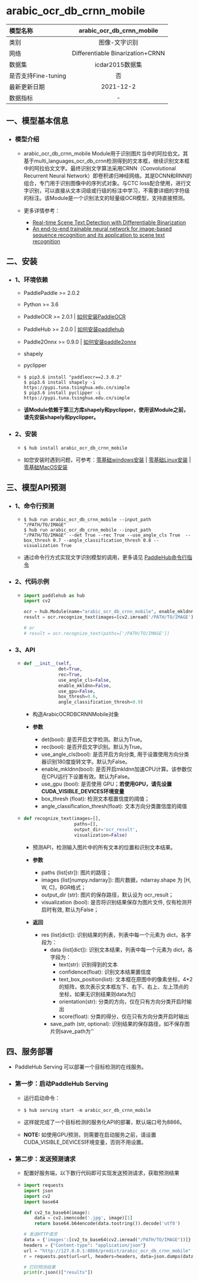 # arabic_ocr_db_crnn_mobile

|模型名称|arabic_ocr_db_crnn_mobile|
| :--- | :---: |
|类别|图像-文字识别|
|网络|Differentiable Binarization+CRNN|
|数据集|icdar2015数据集|
|是否支持Fine-tuning|否|
|最新更新日期|2021-12-2|
|数据指标|-|


## 一、模型基本信息

- ### 模型介绍

  - arabic_ocr_db_crnn_mobile Module用于识别图片当中的阿拉伯文。其基于multi_languages_ocr_db_crnn检测得到的文本框，继续识别文本框中的阿拉伯文文字。最终识别文字算法采用CRNN（Convolutional Recurrent Neural Network）即卷积递归神经网络。其是DCNN和RNN的组合，专门用于识别图像中的序列式对象。与CTC loss配合使用，进行文字识别，可以直接从文本词级或行级的标注中学习，不需要详细的字符级的标注。该Module是一个识别法文的轻量级OCR模型，支持直接预测。

  - 更多详情参考：
    - [Real-time Scene Text Detection with Differentiable Binarization](https://arxiv.org/pdf/1911.08947.pdf)
    - [An end-to-end trainable neural network for image-based sequence recognition and its application to scene text recognition](https://arxiv.org/pdf/1507.05717.pdf)



## 二、安装

- ### 1、环境依赖  

  - PaddlePaddle >= 2.0.2  

  - Python >= 3.6  

  - PaddleOCR >= 2.0.1   | [如何安装PaddleOCR](https://github.com/PaddlePaddle/PaddleOCR/blob/release/2.3/doc/doc_ch/quickstart.md#1)

  - PaddleHub >= 2.0.0   | [如何安装paddlehub](../../../../docs/docs_ch/get_start/installation.rst)

  - Paddle2Onnx >= 0.9.0   | [如何安装paddle2onnx](https://github.com/PaddlePaddle/Paddle2ONNX/blob/develop/README_zh.md)

  - shapely

  - pyclipper

  - ```shell
    $ pip3.6 install "paddleocr==2.3.0.2"
    $ pip3.6 install shapely -i https://pypi.tuna.tsinghua.edu.cn/simple
    $ pip3.6 install pyclipper -i https://pypi.tuna.tsinghua.edu.cn/simple
    ```
  - **该Module依赖于第三方库shapely和pyclipper，使用该Module之前，请先安装shapely和pyclipper。**  

- ### 2、安装

  - ```shell
    $ hub install arabic_ocr_db_crnn_mobile
    ```
  - 如您安装时遇到问题，可参考：[零基础windows安装](../../../../docs/docs_ch/get_start/windows_quickstart.md)
 | [零基础Linux安装](../../../../docs/docs_ch/get_start/linux_quickstart.md) | [零基础MacOS安装](../../../../docs/docs_ch/get_start/mac_quickstart.md)



## 三、模型API预测

- ### 1、命令行预测

  - ```shell
    $ hub run arabic_ocr_db_crnn_mobile --input_path "/PATH/TO/IMAGE"
    $ hub run arabic_ocr_db_crnn_mobile --input_path "/PATH/TO/IMAGE" --det True --rec True --use_angle_cls True  --box_thresh 0.7 --angle_classification_thresh 0.8 --visualization True
    ```
  - 通过命令行方式实现文字识别模型的调用，更多请见 [PaddleHub命令行指令](../../../../docs/docs_ch/tutorial/cmd_usage.rst)

- ### 2、代码示例

  - ```python
    import paddlehub as hub
    import cv2

    ocr = hub.Module(name="arabic_ocr_db_crnn_mobile", enable_mkldnn=True)       # mkldnn加速仅在CPU下有效
    result = ocr.recognize_text(images=[cv2.imread('/PATH/TO/IMAGE')])

    # or
    # result = ocr.recognize_text(paths=['/PATH/TO/IMAGE'])
    ```

- ### 3、API

  - ```python
    def __init__(self,
                 det=True,
                 rec=True,
                 use_angle_cls=False,
                 enable_mkldnn=False,  
                 use_gpu=False,
                 box_thresh=0.6,
                 angle_classification_thresh=0.9)
    ```

    - 构造ArabicOCRDBCRNNMobile对象

    - **参数**
      - det(bool): 是否开启文字检测。默认为True。
      - rec(bool): 是否开启文字识别。默认为True。
      - use_angle_cls(bool): 是否开启方向分类, 用于设置使用方向分类器识别180度旋转文字。默认为False。
      - enable_mkldnn(bool): 是否开启mkldnn加速CPU计算。该参数仅在CPU运行下设置有效。默认为False。
      - use\_gpu (bool): 是否使用 GPU；**若使用GPU，请先设置CUDA_VISIBLE_DEVICES环境变量**
      - box\_thresh (float): 检测文本框置信度的阈值；
      - angle_classification_thresh(float): 文本方向分类置信度的阈值


  - ```python
    def recognize_text(images=[],
                       paths=[],
                       output_dir='ocr_result',
                       visualization=False)
    ```

    - 预测API，检测输入图片中的所有文本的位置和识别文本结果。

    - **参数**

      - paths (list\[str\]): 图片的路径；
      - images (list\[numpy.ndarray\]): 图片数据，ndarray.shape 为 \[H, W, C\]，BGR格式；
      - output\_dir (str): 图片的保存路径，默认设为 ocr\_result；
      - visualization (bool): 是否将识别结果保存为图片文件, 仅有检测开启时有效, 默认为False；

    - **返回**

      - res (list\[dict\]): 识别结果的列表，列表中每一个元素为 dict，各字段为：
        - data (list\[dict\]): 识别文本结果，列表中每一个元素为 dict，各字段为：
          - text(str): 识别得到的文本
          - confidence(float): 识别文本结果置信度
          - text_box_position(list): 文本框在原图中的像素坐标，4*2的矩阵，依次表示文本框左下、右下、右上、左上顶点的坐标，如果无识别结果则data为\[\]
          - orientation(str): 分类的方向，仅在只有方向分类开启时输出
          - score(float): 分类的得分，仅在只有方向分类开启时输出
        - save_path (str, optional): 识别结果的保存路径，如不保存图片则save_path为''


## 四、服务部署

- PaddleHub Serving 可以部署一个目标检测的在线服务。

- ### 第一步：启动PaddleHub Serving

  - 运行启动命令：
  - ```shell
    $ hub serving start -m arabic_ocr_db_crnn_mobile
    ```

  - 这样就完成了一个目标检测的服务化API的部署，默认端口号为8866。

  - **NOTE:** 如使用GPU预测，则需要在启动服务之前，请设置CUDA\_VISIBLE\_DEVICES环境变量，否则不用设置。

- ### 第二步：发送预测请求

  - 配置好服务端，以下数行代码即可实现发送预测请求，获取预测结果

  - ```python
    import requests
    import json
    import cv2
    import base64

    def cv2_to_base64(image):
        data = cv2.imencode('.jpg', image)[1]
        return base64.b64encode(data.tostring()).decode('utf8')

    # 发送HTTP请求
    data = {'images':[cv2_to_base64(cv2.imread("/PATH/TO/IMAGE"))]}
    headers = {"Content-type": "application/json"}
    url = "http://127.0.0.1:8866/predict/arabic_ocr_db_crnn_mobile"
    r = requests.post(url=url, headers=headers, data=json.dumps(data))

    # 打印预测结果
    print(r.json()["results"])
    ```
